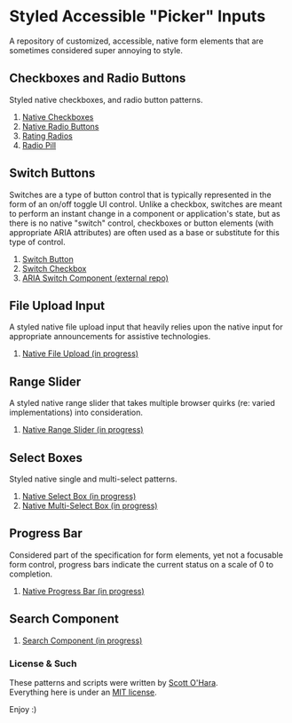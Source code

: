 # Styled Accessible "Picker" Inputs
A repository of customized, accessible, native form elements that are sometimes considered super annoying to style.  


## Checkboxes and Radio Buttons
Styled native checkboxes, and radio button patterns.  
1. [Native Checkboxes](src/native-checkbox)
2. [Native Radio Buttons](src/native-radio)  
3. [Rating Radios](src/native-radio--rating)  
4. [Radio Pill](src/native-radio--pill)  


## Switch Buttons  
Switches are a type of button control that is typically represented in the form of an on/off toggle UI control. Unlike a checkbox, switches are meant to perform an instant change in a component or application's state, but as there is no native "switch" control, checkboxes or button elements (with appropriate ARIA attributes) are often used as a base or substitute for this type of control.
1. [Switch Button](src/switch--button/)
2. [Switch Checkbox](src/switch--checkbox/)
3. [ARIA Switch Component (external repo)](https://scottaohara.github.io/aria-switch-button/)


## File Upload Input
A styled native file upload input that heavily relies upon the native input for appropriate announcements for assistive technologies.  
1. [Native File Upload (in progress)](src/native-file)  


## Range Slider
A styled native range slider that takes multiple browser quirks (re: varied implementations) into consideration.  
1. [Native Range Slider (in progress)](src/native-range)  


## Select Boxes
Styled native single and multi-select patterns.  
1. [Native Select Box (in progress)](src/native-select)  
2. [Native Multi-Select Box (in progress)](src/native-select--multi)  


## Progress Bar
Considered part of the specification for form elements, yet not a focusable form control, progress bars indicate the current status on a scale of 0 to completion.
1. [Native Progress Bar (in progress)](src/native-progress)  


## Search Component
1. [Search Component (in progress)](src/search)  


### License & Such
These patterns and scripts were written by [Scott O'Hara](https://twitter.com/scottohara).  
Everything here is under an [MIT license](https://github.com/scottaohara/accessible-components/blob/master/LICENSE.md).

Enjoy :)
